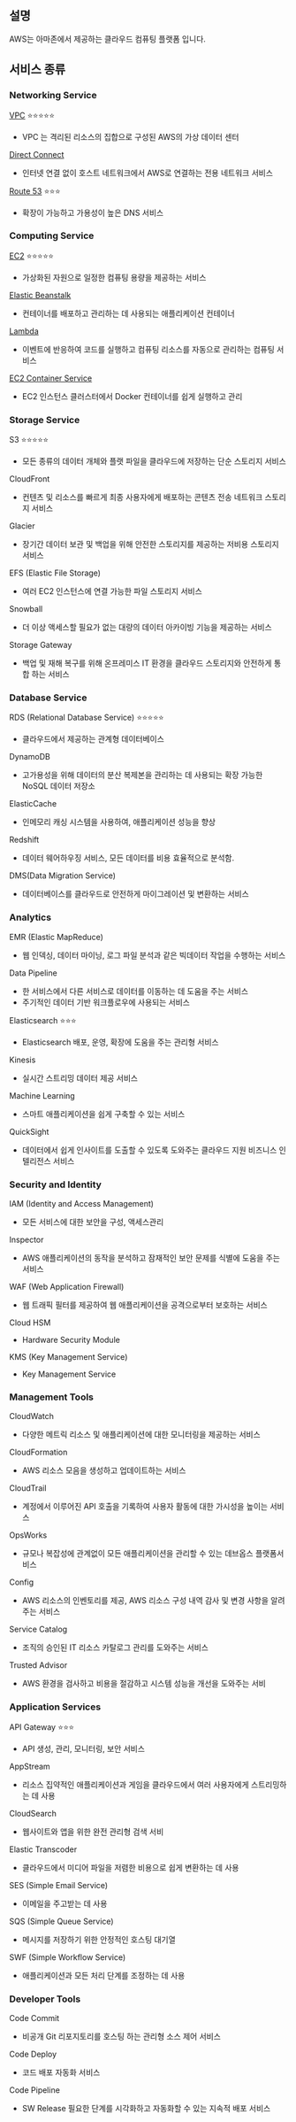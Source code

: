 ## 설명
AWS는 아마존에서 제공하는 클라우드 컴퓨팅 플랫폼 입니다.


## 서비스 종류
### Networking Service
[VPC](<AWS VPC (Virtual Private Cloud).md>) ⭐⭐⭐⭐⭐
- VPC 는 격리된 리소스의 집합으로 구성된 AWS의 가상 데이터 센터
  
[Direct Connect](<AWS Direct Connect.md>)
- 인터넷 연결 없이 호스트 네트워크에서 AWS로 연결하는 전용 네트워크 서비스

[Route 53](<AWS Route 53.md>)  ⭐⭐⭐
- 확장이 가능하고 가용성이 높은 DNS 서비스

### Computing Service
[EC2](<AWS EC2.md>) ⭐⭐⭐⭐⭐
- 가상화된 자원으로 일정한 컴퓨팅 용량을 제공하는 서비스

[Elastic Beanstalk](<AWS Elastic Beanstalk.md>)
- 컨테이너를 배포하고 관리하는 데 사용되는 애플리케이션 컨테이너

[Lambda](<AWS Lambda.md>)
- 이벤트에 반응하여 코드를 실행하고 컴퓨팅 리소스를 자동으로 관리하는 컴퓨팅 서비스

[EC2 Container Service](<AWS EC2 Container Service.md>)
- EC2 인스턴스 클러스터에서 Docker 컨테이너를 쉽게 실행하고 관리
	
### Storage Service
S3 ⭐⭐⭐⭐⭐
- 모든 종류의 데이터 개체와 플랫 파일을 클라우드에 저장하는 단순 스토리지 서비스

CloudFront
- 컨텐츠 및 리소스를 빠르게 최종 사용자에게 배포하는 콘텐츠 전송 네트워크 스토리지 서비스

Glacier
- 장기간 데이터 보관 및 백업을 위해 안전한 스토리지를 제공하는 저비용 스토리지 서비스

EFS (Elastic File Storage)
- 여러 EC2 인스턴스에 연결 가능한 파일 스토리지 서비스

Snowball
- 더 이상 액세스할 필요가 없는 대량의 데이터 아카이빙 기능을 제공하는 서비스

Storage Gateway
- 백업 및 재해 복구를 위해 온프레미스 IT 환경을 클라우드 스토리지와 안전하게 통합 하는 서비스

### Database Service
RDS (Relational Database Service) ⭐⭐⭐⭐⭐
- 클라우드에서 제공하는 관계형 데이터베이스

DynamoDB 
- 고가용성을 위해 데이터의 분산 복제본을 관리하는 데 사용되는 확장 가능한 NoSQL 데이터 저장소

ElasticCache
- 인메모리 캐싱 시스템을 사용하여, 애플리케이션 성능을 향상

Redshift
- 데이터 웨어하우징 서비스, 모든 데이터를 비용 효율적으로 분석함.

DMS(Data Migration Service)
- 데이터베이스를 클라우드로 안전하게 마이그레이션 및 변환하는 서비스

### Analytics
EMR (Elastic MapReduce)
- 웹 인덱싱, 데이터 마이닝, 로그 파일 분석과 같은 빅데이터 작업을 수행하는 서비스

Data Pipeline
- 한 서비스에서 다른 서비스로 데이터를 이동하는 데 도움을 주는 서비스
- 주기적인 데이터 기반 워크플로우에 사용되는 서비스

Elasticsearch ⭐⭐⭐
- Elasticsearch 배포, 운영, 확장에 도움을 주는 관리형 서비스

Kinesis
- 실시간 스트리밍 데이터 제공 서비스

Machine Learning
- 스마트 애플리케이션을 쉽게 구축할 수 있는 서비스

QuickSight
- 데이터에서 쉽게 인사이트를 도출할 수 있도록 도와주는 클라우드 지원 비즈니스 인텔리전스 서비스

### Security and Identity
IAM (Identity and Access Management)
- 모든 서비스에 대한 보안을 구성, 액세스관리

Inspector
- AWS 애플리케이션의 동작을 분석하고 잠재적인 보안 문제를 식별에 도움을 주는 서비스

WAF (Web Application Firewall)
- 웹 트래픽 필터를 제공하여 웹 애플리케이션을 공격으로부터 보호하는 서비스

Cloud HSM
- Hardware Security Module

KMS (Key Management Service)
- Key Management Service

### Management Tools
CloudWatch
- 다양한 메트릭 리소스 및 애플리케이션에 대한 모니터링을 제공하는 서비스

CloudFormation
- AWS 리소스 모음을 생성하고 업데이트하는 서비스

CloudTrail
- 계정에서 이루어진 API 호출을 기록하여 사용자 활동에 대한 가시성을 높이는 서비스

OpsWorks
- 규모나 복잡성에 관계없이 모든 애플리케이션을 관리할 수 있는 데브옵스 플랫폼서비스

Config
- AWS 리소스의 인벤토리를 제공, AWS 리소스 구성 내역 감사 및 변경 사항을 알려주는 서비스

Service Catalog
- 조직의 승인된 IT 리소스 카탈로그 관리를 도와주는 서비스

Trusted Advisor
- AWS 환경을 검사하고 비용을 절감하고 시스템 성능을 개선을 도와주는 서비

### Application Services
API Gateway ⭐⭐⭐
- API 생성, 관리, 모니터링, 보안 서비스

AppStream
- 리소스 집약적인 애플리케이션과 게임을 클라우드에서 여러 사용자에게 스트리밍하는 데 사용

CloudSearch
- 웹사이트와 앱을 위한 완전 관리형 검색 서비

Elastic Transcoder
- 클라우드에서 미디어 파일을 저렴한 비용으로 쉽게 변환하는 데 사용

SES (Simple Email Service)
- 이메일을 주고받는 데 사용

SQS (Simple Queue Service)
- 메시지를 저장하기 위한 안정적인 호스팅 대기열

SWF (Simple Workflow Service)
- 애플리케이션과 모든 처리 단계를 조정하는 데 사용

### Developer Tools
Code Commit
- 비공개 Git 리포지토리를 호스팅 하는 관리형 소스 제어 서비스

Code Deploy
- 코드 배포 자동화 서비스

Code Pipeline
- SW Release 필요한 단계를 시각화하고 자동화할 수 있는 지속적 배포 서비스